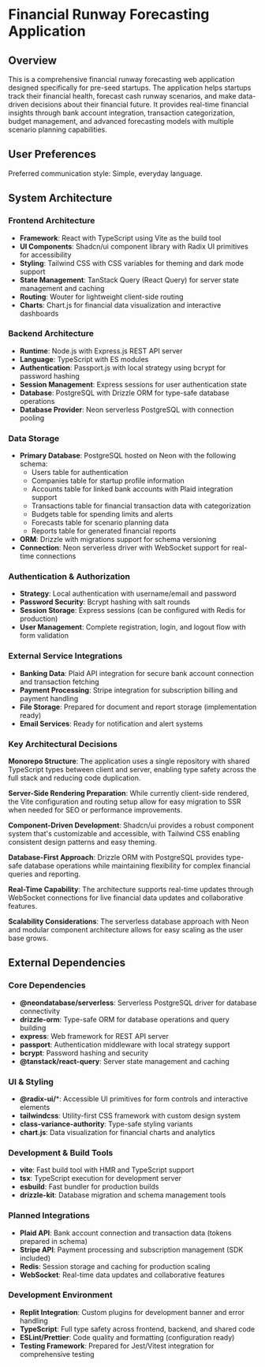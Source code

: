 # Financial Runway Forecasting Application

## Overview

This is a comprehensive financial runway forecasting web application designed specifically for pre-seed startups. The application helps startups track their financial health, forecast cash runway scenarios, and make data-driven decisions about their financial future. It provides real-time financial insights through bank account integration, transaction categorization, budget management, and advanced forecasting models with multiple scenario planning capabilities.

## User Preferences

Preferred communication style: Simple, everyday language.

## System Architecture

### Frontend Architecture
- **Framework**: React with TypeScript using Vite as the build tool
- **UI Components**: Shadcn/ui component library with Radix UI primitives for accessibility
- **Styling**: Tailwind CSS with CSS variables for theming and dark mode support
- **State Management**: TanStack Query (React Query) for server state management and caching
- **Routing**: Wouter for lightweight client-side routing
- **Charts**: Chart.js for financial data visualization and interactive dashboards

### Backend Architecture
- **Runtime**: Node.js with Express.js REST API server
- **Language**: TypeScript with ES modules
- **Authentication**: Passport.js with local strategy using bcrypt for password hashing
- **Session Management**: Express sessions for user authentication state
- **Database**: PostgreSQL with Drizzle ORM for type-safe database operations
- **Database Provider**: Neon serverless PostgreSQL with connection pooling

### Data Storage
- **Primary Database**: PostgreSQL hosted on Neon with the following schema:
  - Users table for authentication
  - Companies table for startup profile information
  - Accounts table for linked bank accounts with Plaid integration support
  - Transactions table for financial transaction data with categorization
  - Budgets table for spending limits and alerts
  - Forecasts table for scenario planning data
  - Reports table for generated financial reports
- **ORM**: Drizzle with migrations support for schema versioning
- **Connection**: Neon serverless driver with WebSocket support for real-time connections

### Authentication & Authorization
- **Strategy**: Local authentication with username/email and password
- **Password Security**: Bcrypt hashing with salt rounds
- **Session Storage**: Express sessions (can be configured with Redis for production)
- **User Management**: Complete registration, login, and logout flow with form validation

### External Service Integrations
- **Banking Data**: Plaid API integration for secure bank account connection and transaction fetching
- **Payment Processing**: Stripe integration for subscription billing and payment handling
- **File Storage**: Prepared for document and report storage (implementation ready)
- **Email Services**: Ready for notification and alert systems

### Key Architectural Decisions

**Monorepo Structure**: The application uses a single repository with shared TypeScript types between client and server, enabling type safety across the full stack and reducing code duplication.

**Server-Side Rendering Preparation**: While currently client-side rendered, the Vite configuration and routing setup allow for easy migration to SSR when needed for SEO or performance improvements.

**Component-Driven Development**: Shadcn/ui provides a robust component system that's customizable and accessible, with Tailwind CSS enabling consistent design patterns and easy theming.

**Database-First Approach**: Drizzle ORM with PostgreSQL provides type-safe database operations while maintaining flexibility for complex financial queries and reporting.

**Real-Time Capability**: The architecture supports real-time updates through WebSocket connections for live financial data updates and collaborative features.

**Scalability Considerations**: The serverless database approach with Neon and modular component architecture allows for easy scaling as the user base grows.

## External Dependencies

### Core Dependencies
- **@neondatabase/serverless**: Serverless PostgreSQL driver for database connectivity
- **drizzle-orm**: Type-safe ORM for database operations and query building
- **express**: Web framework for REST API server
- **passport**: Authentication middleware with local strategy support
- **bcrypt**: Password hashing and security
- **@tanstack/react-query**: Server state management and caching

### UI & Styling
- **@radix-ui/***: Accessible UI primitives for form controls and interactive elements
- **tailwindcss**: Utility-first CSS framework with custom design system
- **class-variance-authority**: Type-safe styling variants
- **chart.js**: Data visualization for financial charts and analytics

### Development & Build Tools
- **vite**: Fast build tool with HMR and TypeScript support
- **tsx**: TypeScript execution for development server
- **esbuild**: Fast bundler for production builds
- **drizzle-kit**: Database migration and schema management tools

### Planned Integrations
- **Plaid API**: Bank account connection and transaction data (tokens prepared in schema)
- **Stripe API**: Payment processing and subscription management (SDK included)
- **Redis**: Session storage and caching for production scaling
- **WebSocket**: Real-time data updates and collaborative features

### Development Environment
- **Replit Integration**: Custom plugins for development banner and error handling
- **TypeScript**: Full type safety across frontend, backend, and shared code
- **ESLint/Prettier**: Code quality and formatting (configuration ready)
- **Testing Framework**: Prepared for Jest/Vitest integration for comprehensive testing